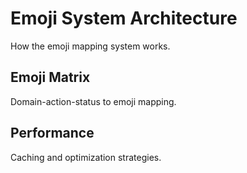 # Emoji System Architecture

How the emoji mapping system works.

## Emoji Matrix

Domain-action-status to emoji mapping.

## Performance

Caching and optimization strategies.

